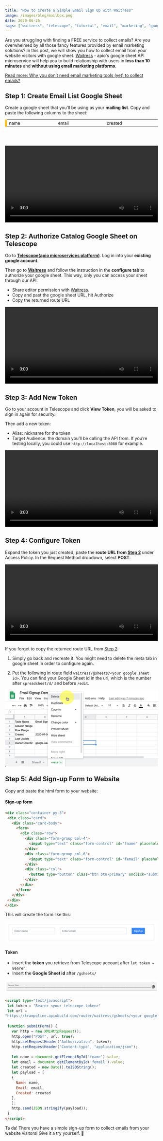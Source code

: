 ```yaml
---
title: "How to Create a Simple Email Sign Up with Waitress"
image: /images/blog/mailbox.png
date: 2020-06-26
tags: ["waitress", "telescope", "tutorial", "email", "marketing", "google", "sheets", "website", "google-sheet"]
---
```


Are you struggling with finding a FREE service to collect emails? Are you overwhelmed by all those fancy features provided by email marketing solutions? In this post, we will show you how to collect email from your website visitors with google sheet. [Waitress](https://telescope.apiobuild.com/app/waitress) - apio's google sheet API microservice will help you to build relationship with users in **less than 10 minutes** and **without using email marketing platforms**.

[Read more: Why you don’t need email marketing tools (yet) to collect emails?](https://apiobuild.com/blog/collect-email-addresses-without-email-marketing-tools/)

## Step 1: Create Email List Google Sheet

Create a google sheet that you'll be using as your **mailing list**. Copy and paste the following columns to the sheet:

<div class="table-box table-warning table-responsive px-2 py-2">
<table class="center">
  <tbody>
    <tr>
      <td class="wide">name</td>
      <td class="wide">email</td>
      <td class="wide">created</td>
    </tr>
  </tbody>
</table>
</div>

<br><br>

<video width="100%" loop="true" autoplay="true" controls style="align: center">
<source src="/video/mail-list-google-sheet.mp4" type="video/mp4" />
</video>

## Step 2: Authorize Catalog Google Sheet on Telescope

Go to **[Telescope(apio microservices platform)](https://telescope.apiobuild.com/)**. Log in into your **existing google account**. 

Then go to **[Waitress](https://telescope.apiobuild.com/app/waitress)** and follow the instruction in the **configure tab** to authorize your google sheet. This way, only you can access your sheet through our API.

- Share editor permission with [Waitress](https://telescope.apiobuild.com/app/waitress/configure).
- Copy and past the google sheet URL, hit Authorize
- Copy the returned route URL 

<video width="100%" loop="true" autoplay="true" controls style="align: center">
<source src="/video/authorize-email-google-sheet.mp4" type="video/mp4" />
</video>

## Step 3: Add New Token

Go to your account in Telescope and click **View Token**, you will be asked to sign in again for security.

Then add a new token:

- Alias: nickname for the token
- Target Audience: the domain you’ll be calling the API from. If you’re testing locally, you could use `http://localhost:8080` for example.

<video width="100%" loop="true" autoplay="true" controls style="align: center">
<source src="/video/add-token.mp4" type="video/mp4" />
</video>

## Step 4: Configure Token

Expand the token you just created, paste the **route URL from [Step 2](#step-2-authorize-catalog-google-sheet-on-telescope)** under Access Policy. In the Request Method dropdown, select **POST**.

<video width="100%" loop="true" autoplay="true" controls style="align: center">
<source src="/video/token-post.mp4" type="video/mp4" />
</video>

If you forget to copy the returned route URL from [Step 2](#step-2-authorize-catalog-google-sheet-on-telescope): 
1. Simply go back and recreate it. You might need to delete the meta tab in google sheet in order to configure again.

2. Put the following in route field `waitress/gsheets/<your google sheet id>`. You can find your Google Sheet id in the url, which is the number after `spreadsheet/d/` and before `/edit`.

<img src="/images/blog/delete-meta.png" class="post-img">

## Step 5: Add Sign-up Form to Website

Copy and paste the html form to your website:

#### Sign-up form

```html
<div class="container py-3">
 <div class="card">
   <div class="card-body">
     <form>
       <div class="row">
         <div class="form-group col-4">
           <input type="text" class="form-control" id="fname" placeholder="Enter name"> 
         </div>
         <div class="form-group col-6">
           <input type="text" class="form-control" id="femail" placeholder="Enter email"> 
         </div>
         <div class="col">
           <button type="button" class="btn btn-primary" onclick="submitForm()">Sign Up</button>
         </div>
       </div>
     </form>
   </div>
 </div>
</div>
```

This will create the form like this:

<img src="/images/blog/signupform.png" class="post-img">

#### Token

- Insert the **token** you retrieve from Telescope account after `let token = Bearer`.
- Insert the **Google Sheet id** after `/gsheets/`

<img src="/images/blog/copytoken.png" class="post-img">

```html
<script type="text/javascript">
 let token = "Bearer <your telescope token>"
 let url =
"https://trampoline.apiobuild.com/router/waitress/gsheets/<your google sheet id>";

 function submitForm() {
   var http = new XMLHttpRequest();
   http.open("POST", url, true);
   http.setRequestHeader("Authorization", token);
   http.setRequestHeader("Content-type", "application/json");
 
   let name = document.getElementById('fname').value;
   let email = document.getElementById('femail').value;
   let created = new Date().toISOString();
   let payload = [
   {
     Name: name,
     Email: email,
     Created: created
   },
   ];
   http.send(JSON.stringify(payload));
 }
</script>
```

Ta da! There you have a simple sign-up form to collect emails from your website visitors! Give it a try yourself. 🎉

<style>
.center {
  margin-left:auto;
  margin-right:auto;
}
.wide {
  width: 5%;
}
.table-box{
  color: black;
  border-left: 6px solid #ffc107;
}
.post-img {
    display: block;
    margin-left: auto;
    margin-right: auto;
    max-width: 100%;
}
</style>
